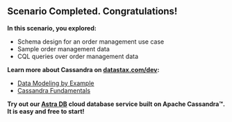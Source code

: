 ## Scenario Completed. Congratulations!

**In this scenario, you explored:**

* Schema design for an order management use case 
* Sample order management data
* CQL queries over order management data

**Learn more about Cassandra on [datastax.com/dev](https://datastax.com/dev):**

* [Data Modeling by Example](https://www.datastax.com/learn/data-modeling-by-example)
* [Cassandra Fundamentals](https://datastax.com/learning-series/cassandra-fundamentals)

**Try out our [Astra DB](https://astra.datastax.com/register?utm_source=devplay&utm_medium=katapod&utm_campaign=data-modeling-by-example) cloud database service built on Apache Cassandra™. It is easy and free to start!**
